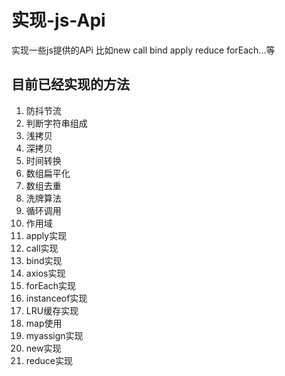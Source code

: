 # 实现-js-Api
实现一些js提供的APi 比如new call bind apply reduce forEach...等
## 目前已经实现的方法
1. 防抖节流
2. 判断字符串组成
3. 浅拷贝
4. 深拷贝
5. 时间转换
6. 数组扁平化  
7. 数组去重
8. 洗牌算法
9. 循环调用
10. 作用域
11. apply实现
12. call实现
13. bind实现
14. axios实现
15. forEach实现
16. instanceof实现
17. LRU缓存实现
18. map使用
19. myassign实现
20. new实现
21. reduce实现


